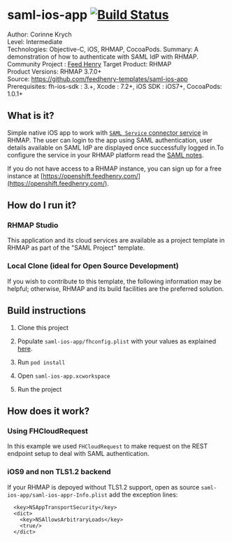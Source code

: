 # saml-ios-app [![Build Status](https://travis-ci.org/feedhenry-templates/saml-ios-app.png)](https://travis-ci.org/feedhenry-templates/saml-ios-app)

Author: Corinne Krych   
Level: Intermediate  
Technologies: Objective-C, iOS, RHMAP, CocoaPods.
Summary: A demonstration of how to authenticate with SAML IdP with RHMAP. 
Community Project : [Feed Henry](http://feedhenry.org)
Target Product: RHMAP  
Product Versions: RHMAP 3.7.0+   
Source: https://github.com/feedhenry-templates/saml-ios-app  
Prerequisites: fh-ios-sdk : 3.+, Xcode : 7.2+, iOS SDK : iOS7+, CocoaPods: 1.0.1+

## What is it?

Simple native iOS app to work with [```SAML Service``` connector service](https://github.com/feedhenry-templates/saml-service) in RHMAP. The user can login to the app using SAML authentication, user details available on SAML IdP are displayed once successfully logged in.To configure the service in your RHMAP platform read the [SAML notes](https://github.com/feedhenry-templates/saml-service/blob/master/NOTES.md).

If you do not have access to a RHMAP instance, you can sign up for a free instance at [https://openshift.feedhenry.com/](https://openshift.feedhenry.com/).

## How do I run it?  

### RHMAP Studio

This application and its cloud services are available as a project template in RHMAP as part of the "SAML Project" template.

### Local Clone (ideal for Open Source Development)
If you wish to contribute to this template, the following information may be helpful; otherwise, RHMAP and its build facilities are the preferred solution.

## Build instructions

1. Clone this project

2. Populate ```saml-ios-app/fhconfig.plist``` with your values as explained [here](http://docs.feedhenry.com/v3/dev_tools/sdks/ios.html#ios-configure).

3. Run ```pod install```

4. Open ```saml-ios-app.xcworkspace```

4. Run the project
 
## How does it work?

### Using FHCloudRequest
In this example we used ```FHCloudRequest``` to make request on the REST endpoint setup to deal with SAML authentication.

### iOS9 and non TLS1.2 backend

If your RHMAP is depoyed without TLS1.2 support, open as source  ```saml-ios-app/saml-ios-appr-Info.plist``` add the exception lines:

```
  <key>NSAppTransportSecurity</key>
  <dict>
    <key>NSAllowsArbitraryLoads</key>
    <true/>
  </dict>
```